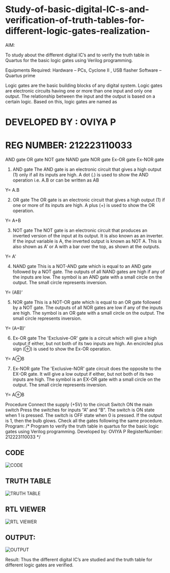 # Study-of-basic-digital-IC-s-and-verification-of-truth-tables-for-different-logic-gates-realization-
 AIM:
 
To study about the different digital IC’s and to verify the truth table in Quartus for the basic logic gates using Verilog programming.

Equipments Required:
Hardware – PCs, Cyclone II , USB flasher
Software – Quartus prime

Logic gates are the basic building blocks of any digital system. Logic gates are electronic circuits having one or more than one input and only one output. The relationship between the input and the output is based on a certain logic. Based on this, logic gates are named as
# DEVELOPED BY : OVIYA P
# REG NUMBER: 212223110033

AND gate
OR gate
NOT gate
NAND gate
NOR gate
Ex-OR gate
Ex-NOR gate
1) AND gate
The AND gate is an electronic circuit that gives a high output (1) only if all its inputs are high. A dot (.) is used to show the AND operation i.e. A.B or can be written as AB

Y= A.B

2) OR gate
The OR gate is an electronic circuit that gives a high output (1) if one or more of its inputs are high. A plus (+) is used to show the OR operation.

Y= A+B

3) NOT gate
The NOT gate is an electronic circuit that produces an inverted version of the input at its output. It is also known as an inverter. If the input variable is A, the inverted output is known as NOT A. This is also shown as A' or A with a bar over the top, as shown at the outputs.

Y= A'

4) NAND gate
This is a NOT-AND gate which is equal to an AND gate followed by a NOT gate. The outputs of all NAND gates are high if any of the inputs are low. The symbol is an AND gate with a small circle on the output. The small circle represents inversion.

Y= (AB)’

5) NOR gate
This is a NOT-OR gate which is equal to an OR gate followed by a NOT gate. The outputs of all NOR gates are low if any of the inputs are high. The symbol is an OR gate with a small circle on the output. The small circle represents inversion.

Y= (A+B)’

6) Ex-OR gate
The 'Exclusive-OR' gate is a circuit which will give a high output if either, but not both of its two inputs are high. An encircled plus sign (⊕) is used to show the Ex-OR operation.

Y= A⊕B

7) Ex-NOR gate
The 'Exclusive-NOR' gate circuit does the opposite to the EX-OR gate. It will give a low output if either, but not both of its two inputs are high. The symbol is an EX-OR gate with a small circle on the output. The small circle represents inversion.

Y= A⊕B

Procedure
Connect the supply (+5V) to the circuit
Switch ON the main switch
Press the switches for inputs “A” and “B”. The switch is ON state when 1 is pressed. The switch is OFF state when 0 is pressed.
If the output is 1, then the bulb glows.
Check all the gates following the same procedure.
Program:
/*
Program to verify the truth table in quartus for the basic logic gates using Verilog programming.
Developed by: OVIYA P
RegisterNumber:  212223110033
*/
## CODE

![CODE](https://github.com/Oviya24032K6/Study-of-basic-digital-IC-s-and-verification-of-truth-tables-for-different-logic-gates-realization-/assets/147139999/5e609e0b-0df5-4615-b16c-2d84dae35e46)

## TRUTH TABLE

![TRUTH TABLE](https://github.com/Oviya24032K6/Study-of-basic-digital-IC-s-and-verification-of-truth-tables-for-different-logic-gates-realization-/assets/147139999/07b5fc29-cd7a-4ad0-b31a-ecef60835f4d)

## RTL VIEWER

![RTL VIEWER](https://github.com/Oviya24032K6/Study-of-basic-digital-IC-s-and-verification-of-truth-tables-for-different-logic-gates-realization-/assets/147139999/2b7b52c1-8d18-4531-90d3-55b4ae4e4ab4)

## OUTPUT:

![OUTPUT](https://github.com/Oviya24032K6/Study-of-basic-digital-IC-s-and-verification-of-truth-tables-for-different-logic-gates-realization-/assets/147139999/e0b0f7b9-0ba9-4b00-af53-a73e49ff1982)


Result:
Thus the different digital IC’s are studied and the truth table for different logic gates are verified.
